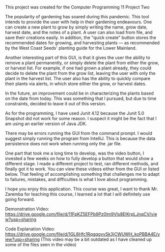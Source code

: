 This project was created for the Computer Programming 11 Project Two

The popularity of gardening has soared during this pandemic. 
This tool intends to provide the user with help in their gardening endeavours.
One can create a new plant to grow by simply writing the name, grow date, harvest date, and the notes of a plant.
A user can also load from file, and save their creations easily.
In addition, the "quick create" button stores the recommended dates for growing, and harvesting plants — as
recommended by the West Coast Seeds' planting guide for the Lower Mainland.

Another interesting part of this GUI, is that it gives the user the ability to remove a plant permanently, or simply delete the plant from
either the grow, or harvest list.
For example, if one had grown a plant already, they could decide to delete the plant from the grow list, leaving
the user with only the plant in the harvest list.
The user also has the ability to quickly compare their plants via alerts, in which store either the grow, or harvest dates.

In the future, an improvement could be in characterizing the plants based on the date from today.
This was something that I pursued, but due to time constraints, decided to leave it out of this version.

As for the programming,
I have used Junit 4.12 because the Junit 5.0 Snapshot did not work for some reason.
I suspect it might be the fact that I am using an earlier version of Java JDK.
    
There may be errors running the GUI from the command prompt. I would suggest simply running the program from IntelliJ.
This is because the data persistence does not work when running only the .jar file. 

One part that took me a long time to develop, was the video button, I invested a few weeks on how to fully develop a
button that would show a different stage. I made a different project to test, ran different methods, and finally got it to work.
You can view these videos either from the GUI or listed below. 
That feeling of accomplishing something that challenges me to adapt to failures, mistakes, and difficulties is what I
love about programming.

I hope you enjoy this application. This course was great, I want to thank Mr. Zaremba for teaching this course, I learned a lot that I will definitely use going forward.

Demonstration Video: https://drive.google.com/file/d/11FpKZ5EFPb9Pz0lm9VIs8ElKrpLJnqCV/view?usp=sharing

Code Explanation Video: https://drive.google.com/file/d/1GL8Hfc1RqgqgvvSk3jCWUWH_koPBBA4E/view?usp=sharing
(This video may be a bit outdated as I have cleaned up some of the files seen in the video)
 
